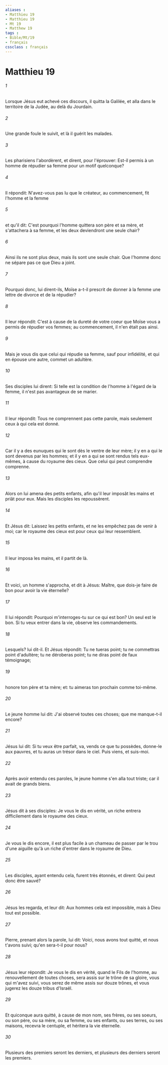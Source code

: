 ```yaml
---
aliases : 
- Matthieu 19
- Matthieu 19
- Mt 19
- Matthew 19
tags : 
- Bible/Mt/19
- français
cssclass : français
---
```


# Matthieu 19

###### 1
Lorsque Jésus eut achevé ces discours, il quitta la Galilée, et alla dans le territoire de la Judée, au delà du Jourdain.
###### 2
Une grande foule le suivit, et là il guérit les malades.
###### 3
Les pharisiens l'abordèrent, et dirent, pour l'éprouver: Est-il permis à un homme de répudier sa femme pour un motif quelconque?
###### 4
Il répondit: N'avez-vous pas lu que le créateur, au commencement, fit l'homme et la femme
###### 5
et qu'il dit: C'est pourquoi l'homme quittera son père et sa mère, et s'attachera à sa femme, et les deux deviendront une seule chair?
###### 6
Ainsi ils ne sont plus deux, mais ils sont une seule chair. Que l'homme donc ne sépare pas ce que Dieu a joint.
###### 7
Pourquoi donc, lui dirent-ils, Moïse a-t-il prescrit de donner à la femme une lettre de divorce et de la répudier?
###### 8
Il leur répondit: C'est à cause de la dureté de votre coeur que Moïse vous a permis de répudier vos femmes; au commencement, il n'en était pas ainsi.
###### 9
Mais je vous dis que celui qui répudie sa femme, sauf pour infidélité, et qui en épouse une autre, commet un adultère.
###### 10
Ses disciples lui dirent: Si telle est la condition de l'homme à l'égard de la femme, il n'est pas avantageux de se marier.
###### 11
Il leur répondit: Tous ne comprennent pas cette parole, mais seulement ceux à qui cela est donné.
###### 12
Car il y a des eunuques qui le sont dès le ventre de leur mère; il y en a qui le sont devenus par les hommes; et il y en a qui se sont rendus tels eux-mêmes, à cause du royaume des cieux. Que celui qui peut comprendre comprenne.
###### 13
Alors on lui amena des petits enfants, afin qu'il leur imposât les mains et priât pour eux. Mais les disciples les repoussèrent.
###### 14
Et Jésus dit: Laissez les petits enfants, et ne les empêchez pas de venir à moi; car le royaume des cieux est pour ceux qui leur ressemblent.
###### 15
Il leur imposa les mains, et il partit de là.
###### 16
Et voici, un homme s'approcha, et dit à Jésus: Maître, que dois-je faire de bon pour avoir la vie éternelle?
###### 17
Il lui répondit: Pourquoi m'interroges-tu sur ce qui est bon? Un seul est le bon. Si tu veux entrer dans la vie, observe les commandements.
###### 18
Lesquels? lui dit-il. Et Jésus répondit: Tu ne tueras point; tu ne commettras point d'adultère; tu ne déroberas point; tu ne diras point de faux témoignage;
###### 19
honore ton père et ta mère; et: tu aimeras ton prochain comme toi-même.
###### 20
Le jeune homme lui dit: J'ai observé toutes ces choses; que me manque-t-il encore?
###### 21
Jésus lui dit: Si tu veux être parfait, va, vends ce que tu possèdes, donne-le aux pauvres, et tu auras un trésor dans le ciel. Puis viens, et suis-moi.
###### 22
Après avoir entendu ces paroles, le jeune homme s'en alla tout triste; car il avait de grands biens.
###### 23
Jésus dit à ses disciples: Je vous le dis en vérité, un riche entrera difficilement dans le royaume des cieux.
###### 24
Je vous le dis encore, il est plus facile à un chameau de passer par le trou d'une aiguille qu'à un riche d'entrer dans le royaume de Dieu.
###### 25
Les disciples, ayant entendu cela, furent très étonnés, et dirent: Qui peut donc être sauvé?
###### 26
Jésus les regarda, et leur dit: Aux hommes cela est impossible, mais à Dieu tout est possible.
###### 27
Pierre, prenant alors la parole, lui dit: Voici, nous avons tout quitté, et nous t'avons suivi; qu'en sera-t-il pour nous?
###### 28
Jésus leur répondit: Je vous le dis en vérité, quand le Fils de l'homme, au renouvellement de toutes choses, sera assis sur le trône de sa gloire, vous qui m'avez suivi, vous serez de même assis sur douze trônes, et vous jugerez les douze tribus d'Israël.
###### 29
Et quiconque aura quitté, à cause de mon nom, ses frères, ou ses soeurs, ou son père, ou sa mère, ou sa femme, ou ses enfants, ou ses terres, ou ses maisons, recevra le centuple, et héritera la vie éternelle.
###### 30
Plusieurs des premiers seront les derniers, et plusieurs des derniers seront les premiers.
